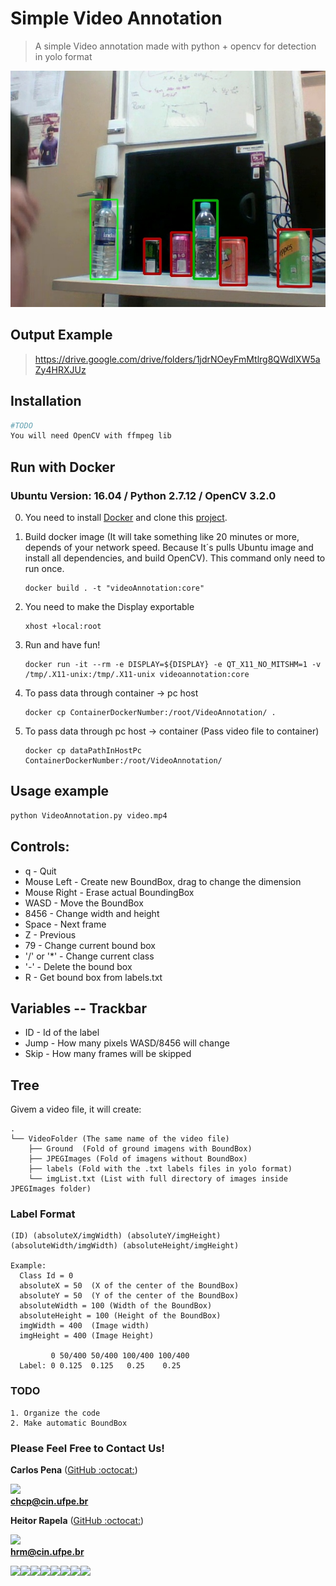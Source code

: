 # Simple Video Annotation

> A simple Video annotation made with python + opencv for detection in yolo format

![](VideoTag.jpg)

## Output Example

> https://drive.google.com/drive/folders/1jdrNOeyFmMtlrg8QWdlXW5aZy4HRXJUz

## Installation

```sh
#TODO
You will need OpenCV with ffmpeg lib
```

## Run with Docker 
### Ubuntu Version: 16.04 / Python 2.7.12 / OpenCV 3.2.0

 0. You need to install [Docker](https://docs.docker.com/install/) and clone this [project](https://github.com/CarlosPena00/SimpleVideoAnnotation).
 
 1. Build docker image (It will take something like 20 minutes or more, depends of your network speed. Because It´s pulls Ubuntu image and install all dependencies, and build OpenCV). This command only need to run once.
			
		docker build . -t "videoAnnotation:core"
 
 2. You need to make the Display exportable

		xhost +local:root

 3. Run and have fun!
	
		docker run -it --rm -e DISPLAY=${DISPLAY} -e QT_X11_NO_MITSHM=1 -v /tmp/.X11-unix:/tmp/.X11-unix videoannotation:core

 4. To pass data through container -> pc host

 		docker cp ContainerDockerNumber:/root/VideoAnnotation/ .

 5. To pass data through pc host -> container (Pass video file to container)

 		docker cp dataPathInHostPc ContainerDockerNumber:/root/VideoAnnotation/


## Usage example

```sh
python VideoAnnotation.py video.mp4
```

## Controls:

* q - Quit
* Mouse Left - Create new BoundBox, drag to change the dimension
* Mouse Right - Erase actual BoundingBox
* WASD - Move the BoundBox
* 8456 - Change width and height
* Space - Next frame
* Z - Previous 
* 79 - Change current bound box
* '/' or '*' - Change current class
* '-' - Delete the bound box
* R - Get bound box from labels.txt

## Variables -- Trackbar

* ID - Id of the label
* Jump - How many pixels WASD/8456 will change
* Skip - How many frames will be skipped

## Tree
Givem a video file, it will create:

```
.
└── VideoFolder (The same name of the video file)
    ├── Ground  (Fold of ground imagens with BoundBox)
    ├── JPEGImages (Fold of imagens without BoundBox)
    ├── labels (Fold with the .txt labels files in yolo format)
 	└──	imgList.txt (List with full directory of images inside JPEGImages folder)
```

### Label Format

    (ID) (absoluteX/imgWidth) (absoluteY/imgHeight) (absoluteWidth/imgWidth) (absoluteHeight/imgHeight)

    Example: 
	  Class Id = 0
	  absoluteX = 50  (X of the center of the BoundBox)
	  absoluteY = 50  (Y of the center of the BoundBox)
	  absoluteWidth = 100 (Width of the BoundBox)
	  absoluteHeight = 100 (Height of the BoundBox)
	  imgWidth = 400  (Image width)
	  imgHeight = 400 (Image Height)

	         0 50/400 50/400 100/400 100/400
	  Label: 0 0.125  0.125   0.25    0.25
	

### TODO
	
	1. Organize the code
	2. Make automatic BoundBox

### Please Feel Free to Contact Us!

**Carlos Pena** ([GitHub :octocat:](https://github.com/CarlosPena00))
  
![](https://github.com/CarlosPena00.png?size=230)  
**chcp@cin.ufpe.br**

**Heitor Rapela** ([GitHub :octocat:](https://github.com/heitorrapela))
  
![](https://github.com/heitorrapela.png?size=230)  
**hrm@cin.ufpe.br**

[![](https://sourcerer.io/fame/CarlosPena00/CarlosPena00/SimpleVideoAnnotation/images/0)](https://sourcerer.io/fame/CarlosPena00/CarlosPena00/SimpleVideoAnnotation/links/0)[![](https://sourcerer.io/fame/CarlosPena00/CarlosPena00/SimpleVideoAnnotation/images/1)](https://sourcerer.io/fame/CarlosPena00/CarlosPena00/SimpleVideoAnnotation/links/1)[![](https://sourcerer.io/fame/CarlosPena00/CarlosPena00/SimpleVideoAnnotation/images/2)](https://sourcerer.io/fame/CarlosPena00/CarlosPena00/SimpleVideoAnnotation/links/2)[![](https://sourcerer.io/fame/CarlosPena00/CarlosPena00/SimpleVideoAnnotation/images/3)](https://sourcerer.io/fame/CarlosPena00/CarlosPena00/SimpleVideoAnnotation/links/3)[![](https://sourcerer.io/fame/CarlosPena00/CarlosPena00/SimpleVideoAnnotation/images/4)](https://sourcerer.io/fame/CarlosPena00/CarlosPena00/SimpleVideoAnnotation/links/4)[![](https://sourcerer.io/fame/CarlosPena00/CarlosPena00/SimpleVideoAnnotation/images/5)](https://sourcerer.io/fame/CarlosPena00/CarlosPena00/SimpleVideoAnnotation/links/5)[![](https://sourcerer.io/fame/CarlosPena00/CarlosPena00/SimpleVideoAnnotation/images/6)](https://sourcerer.io/fame/CarlosPena00/CarlosPena00/SimpleVideoAnnotation/links/6)[![](https://sourcerer.io/fame/CarlosPena00/CarlosPena00/SimpleVideoAnnotation/images/7)](https://sourcerer.io/fame/CarlosPena00/CarlosPena00/SimpleVideoAnnotation/links/7)
